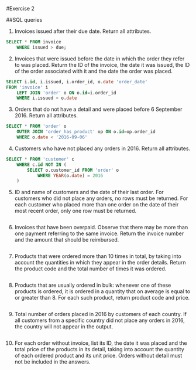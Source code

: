 #Exercise 2

##SQL queries

1. Invoices issued after their due date. Return all attributes.
```sql
SELECT * FROM invoice
    WHERE issued > due;
```

2. Invoices that were issued before the date in which the order they refer to was placed.
Return the ID of the invoice, the date it was issued, the ID of the order associated with it
and the date the order was placed.
```sql
SELECT i.id, i.issued, i.order_id, o.date 'order_date'
FROM 'invoice' i
    LEFT JOIN 'order' o ON o.id=i.order_id
    WHERE i.issued < o.date
```

3. Orders that do not have a detail and were placed before 6 September 2016. Return all
attributes.
```sql
SELECT * FROM 'order' o
    OUTER JOIN 'order_has_product' op ON o.id=op.order_id
    WHERE o.date < '2016-09-06'
```

4. Customers who have not placed any orders in 2016. Return all attributes.
```sql
SELECT * FROM 'customer' c
    WHERE c.id NOT IN (
		SELECT o.customer_id FROM 'order' o
		    WHERE YEAR(o.date) = 2016
    )
```

5. ID and name of customers and the date of their last order. For customers who did not
place any orders, no rows must be returned. For each customer who placed more than
one order on the date of their most recent order, only one row must be returned.
```sql

```

6. Invoices that have been overpaid. Observe that there may be more than one payment
referring to the same invoice. Return the invoice number and the amount that should be
reimbursed.
```sql

```

7. Products that were ordered more than 10 times in total, by taking into account the
quantities in which they appear in the order details. Return the product code and the
total number of times it was ordered.
```sql

```

8. Products that are usually ordered in bulk: whenever one of these products is ordered, it
is ordered in a quantity that on average is equal to or greater than 8. For each such
product, return product code and price.
```sql

```

9. Total number of orders placed in 2016 by customers of each country. If all customers
from a specific country did not place any orders in 2016, the country will not appear in
the output.
```sql

```

10. For each order without invoice, list its ID, the date it was placed and the total price of the
products in its detail, taking into account the quantity of each ordered product and its unit
price. Orders without detail must not be included in the answers.
```sql

```
